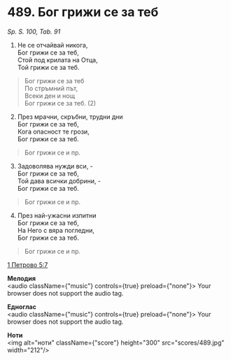 # 489. Бог грижи се за теб

_Sp. S. 100, Tab. 91_

1. Не се отчайвай никога,  
Бог грижи се за теб,  
Стой под крилата на Отца,  
Той грижи се за теб.  

> Бог грижи се за теб  
> По стръмний път,  
> Всеки ден и нощ  
> Бог грижи се за теб. (2)

2. През мрачни, скръбни, трудни дни  
Бог грижи се за теб,  
Кога опасност те грози,  
Бог грижи се за теб.  

> Бог грижи се и пр.  

3. Задоволява нужди вси, -  
Бог грижи се за теб,  
Той дава всички добрини, -  
Бог грижи се за теб.  

> Бог грижи се и пр.  

4. През най-ужасни изпитни  
Бог грижи се за теб,  
На Него с вяра погледни,  
Бог грижи се за теб.  

> Бог грижи се и пр.

[1 Петрово 5:7](http://biblia.bg/index.php?k=46&g=5&s=7)

**Мелодия**  
<audio className={"music"} controls={true} preload={"none"}>
    <source src="mp3/489.mp3" type="audio/mpeg"/>
    Your browser does not support the audio tag.
</audio>

**Едноглас**  
<audio className={"music"} controls={true} preload={"none"}>
    <source src="transp/489.mp3" type="audio/mpeg"/>
    Your browser does not support the audio tag.
</audio>

**Ноти**  
<img alt="ноти" className={"score"} height="300" src="scores/489.jpg" width="212"/>
